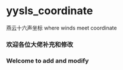 # yysls_coordinate
燕云十六声坐标 where winds meet coordinate

### 欢迎各位大佬补充和修改
### Welcome to add and modify
